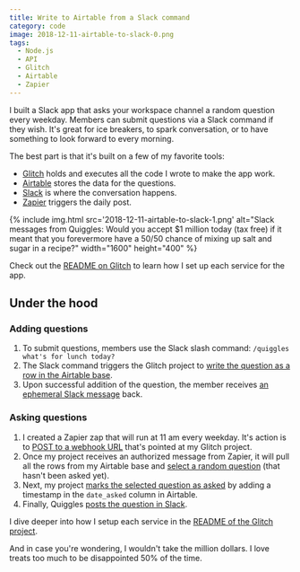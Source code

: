 ```yaml
---
title: Write to Airtable from a Slack command
category: code
image: 2018-12-11-airtable-to-slack-0.png
tags:
  - Node.js
  - API
  - Glitch
  - Airtable
  - Zapier
---
```


I built a Slack app that asks your workspace channel a random question every weekday. Members can submit questions via a Slack command if they wish. It's great for ice breakers, to spark conversation, or to have something to look forward to every morning.

The best part is that it's built on a few of my favorite tools:

- [Glitch](https://glitch.com) holds and executes all the code I wrote to make the app work.
- [Airtable](https://airtable.com) stores the data for the questions.
- [Slack](https://slack.com) is where the conversation happens.
- [Zapier](https://zapier.com) triggers the daily post.

<div class="photos">
{% include img.html src='2018-12-11-airtable-to-slack-1.png' alt="Slack messages from Quiggles: Would you accept $1 million today (tax free) if it meant that you forevermore have a 50/50 chance of mixing up salt and sugar in a recipe?" width="1600" height="400" %}
</div>

Check out the [README on Glitch](https://glitch.com/edit/#!/quiggles?path=README.md:1:0) to learn how I set up each service for the app.

## Under the hood

### Adding questions

1. To submit questions, members use the Slack slash command: `/quiggles what's for lunch today?`
2. The Slack command triggers the Glitch project to [write the question as a row in the Airtable base](https://glitch.com/edit/#!/quiggles?path=workers.js:11:0).
3. Upon successful addition of the question, the member receives [an ephemeral Slack message](https://glitch.com/edit/#!/quiggles?path=workers.js:75:0) back.

### Asking questions

1. I created a Zapier zap that will run at 11 am every weekday. It's action is to [POST to a webhook URL](https://glitch.com/edit/#!/quiggles?path=index.js:42:0) that's pointed at my Glitch project.
2. Once my project receives an authorized message from Zapier, it will pull all the rows from my Airtable base and [select a random question](https://glitch.com/edit/#!/quiggles?path=workers.js:27:0) (that hasn't been asked yet).
3. Next, my project [marks the selected question as asked](https://glitch.com/edit/#!/quiggles?path=workers.js:55:0) by adding a timestamp in the `date_asked` column in Airtable.
4. Finally, Quiggles [posts the question in Slack](https://glitch.com/edit/#!/quiggles?path=workers.js:93:0).

I dive deeper into how I setup each service in the [README of the Glitch project](https://glitch.com/edit/#!/quiggles?path=README.md:1:0).

And in case you're wondering, I wouldn't take the million dollars. I love treats too much to be disappointed 50% of the time.
